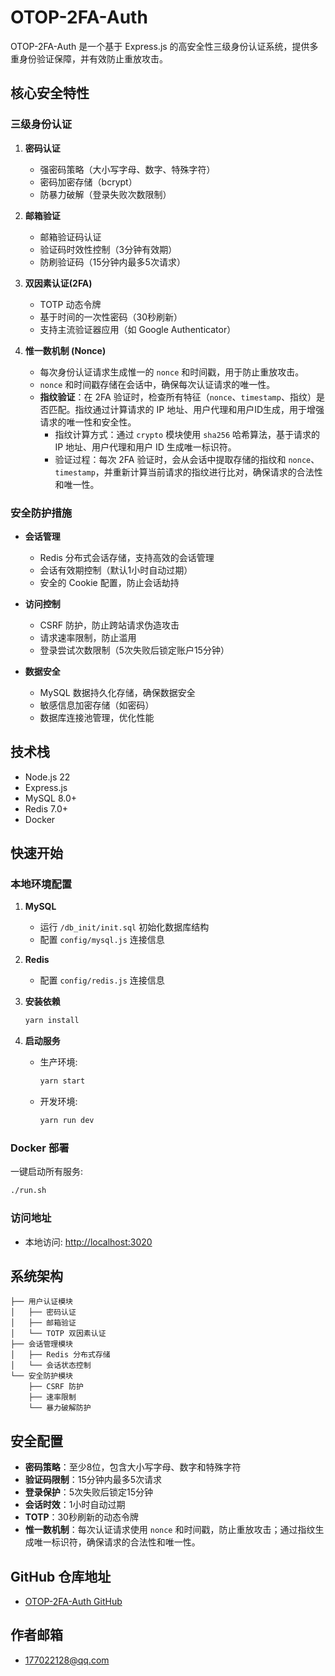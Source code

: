 # OTOP-2FA-Auth

OTOP-2FA-Auth 是一个基于 Express.js 的高安全性三级身份认证系统，提供多重身份验证保障，并有效防止重放攻击。

## 核心安全特性

### 三级身份认证
1. **密码认证**
   - 强密码策略（大小写字母、数字、特殊字符）
   - 密码加密存储（bcrypt）
   - 防暴力破解（登录失败次数限制）

2. **邮箱验证**
   - 邮箱验证码认证
   - 验证码时效性控制（3分钟有效期）
   - 防刷验证码（15分钟内最多5次请求）

3. **双因素认证(2FA)**
   - TOTP 动态令牌
   - 基于时间的一次性密码（30秒刷新）
   - 支持主流验证器应用（如 Google Authenticator）

4. **惟一数机制 (Nonce)**
   - 每次身份认证请求生成惟一的 `nonce` 和时间戳，用于防止重放攻击。
   - `nonce` 和时间戳存储在会话中，确保每次认证请求的唯一性。
   - **指纹验证**：在 2FA 验证时，检查所有特征（`nonce`、`timestamp`、指纹）是否匹配。指纹通过计算请求的 IP 地址、用户代理和用户ID生成，用于增强请求的唯一性和安全性。
     - 指纹计算方式：通过 `crypto` 模块使用 `sha256` 哈希算法，基于请求的 IP 地址、用户代理和用户 ID 生成唯一标识符。
     - 验证过程：每次 2FA 验证时，会从会话中提取存储的指纹和 `nonce`、`timestamp`，并重新计算当前请求的指纹进行比对，确保请求的合法性和唯一性。

### 安全防护措施
- **会话管理**
  - Redis 分布式会话存储，支持高效的会话管理
  - 会话有效期控制（默认1小时自动过期）
  - 安全的 Cookie 配置，防止会话劫持

- **访问控制**
  - CSRF 防护，防止跨站请求伪造攻击
  - 请求速率限制，防止滥用
  - 登录尝试次数限制（5次失败后锁定账户15分钟）

- **数据安全**
  - MySQL 数据持久化存储，确保数据安全
  - 敏感信息加密存储（如密码）
  - 数据库连接池管理，优化性能

## 技术栈
- Node.js 22
- Express.js
- MySQL 8.0+
- Redis 7.0+
- Docker

## 快速开始

### 本地环境配置
1. **MySQL**  
   - 运行 `/db_init/init.sql` 初始化数据库结构
   - 配置 `config/mysql.js` 连接信息

2. **Redis**  
   - 配置 `config/redis.js` 连接信息

3. **安装依赖**
   ```bash
   yarn install
   ```

4. **启动服务**
   - 生产环境:
     ```bash
     yarn start
     ```
   - 开发环境:
     ```bash
     yarn run dev
     ```

### Docker 部署
一键启动所有服务:
```bash
./run.sh
```

### 访问地址
- 本地访问: [http://localhost:3020](http://localhost:3020)

## 系统架构
```
├── 用户认证模块
│   ├── 密码认证
│   ├── 邮箱验证
│   └── TOTP 双因素认证
├── 会话管理模块
│   ├── Redis 分布式存储
│   └── 会话状态控制
└── 安全防护模块
    ├── CSRF 防护
    ├── 速率限制
    └── 暴力破解防护
```

## 安全配置
- **密码策略**：至少8位，包含大小写字母、数字和特殊字符
- **验证码限制**：15分钟内最多5次请求
- **登录保护**：5次失败后锁定15分钟
- **会话时效**：1小时自动过期
- **TOTP**：30秒刷新的动态令牌
- **惟一数机制**：每次认证请求使用 `nonce` 和时间戳，防止重放攻击；通过指纹生成唯一标识符，确保请求的合法性和唯一性。

## GitHub 仓库地址
- [OTOP-2FA-Auth GitHub](https://github.com/nyaru177/OTOP-2FA-Auth)

## 作者邮箱
- 177022128@qq.com